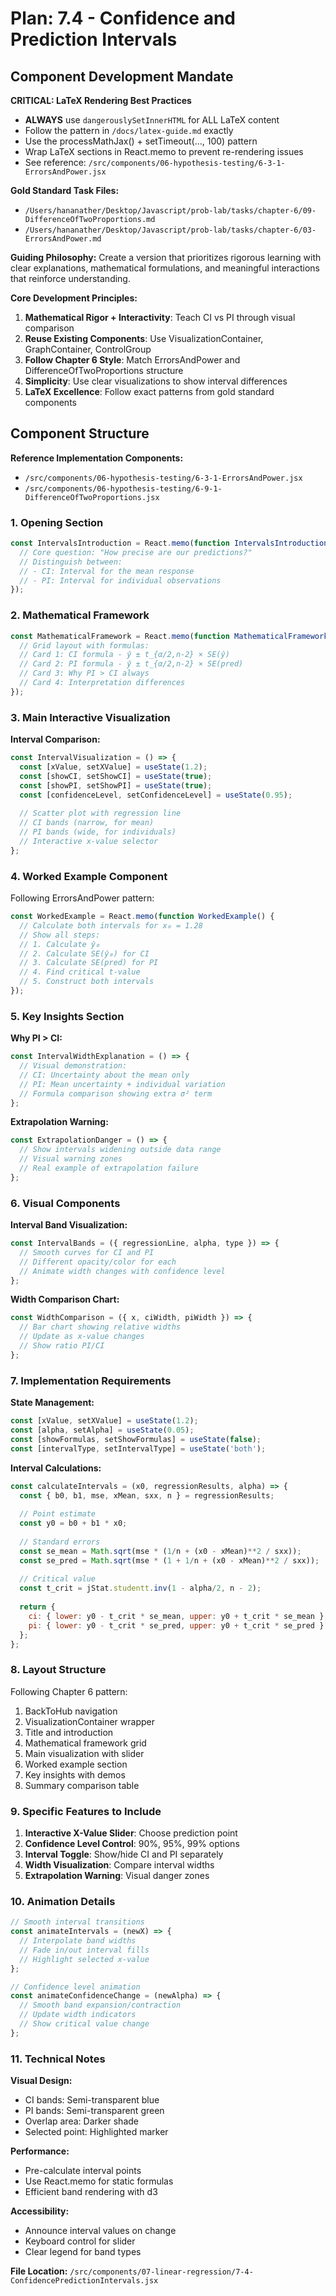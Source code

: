 # Plan: 7.4 - Confidence and Prediction Intervals

## Component Development Mandate

**CRITICAL: LaTeX Rendering Best Practices**
- **ALWAYS** use `dangerouslySetInnerHTML` for ALL LaTeX content
- Follow the pattern in `/docs/latex-guide.md` exactly
- Use the processMathJax() + setTimeout(..., 100) pattern
- Wrap LaTeX sections in React.memo to prevent re-rendering issues
- See reference: `/src/components/06-hypothesis-testing/6-3-1-ErrorsAndPower.jsx`

**Gold Standard Task Files:**
- `/Users/hananather/Desktop/Javascript/prob-lab/tasks/chapter-6/09-DifferenceOfTwoProportions.md`
- `/Users/hananather/Desktop/Javascript/prob-lab/tasks/chapter-6/03-ErrorsAndPower.md`

**Guiding Philosophy:** Create a version that prioritizes rigorous learning with clear explanations, mathematical formulations, and meaningful interactions that reinforce understanding.

**Core Development Principles:**
1. **Mathematical Rigor + Interactivity**: Teach CI vs PI through visual comparison
2. **Reuse Existing Components**: Use VisualizationContainer, GraphContainer, ControlGroup
3. **Follow Chapter 6 Style**: Match ErrorsAndPower and DifferenceOfTwoProportions structure
4. **Simplicity**: Use clear visualizations to show interval differences
5. **LaTeX Excellence**: Follow exact patterns from gold standard components

## Component Structure

**Reference Implementation Components:**
- `/src/components/06-hypothesis-testing/6-3-1-ErrorsAndPower.jsx`
- `/src/components/06-hypothesis-testing/6-9-1-DifferenceOfTwoProportions.jsx`

### 1. Opening Section
```jsx
const IntervalsIntroduction = React.memo(function IntervalsIntroduction() {
  // Core question: "How precise are our predictions?"
  // Distinguish between:
  // - CI: Interval for the mean response
  // - PI: Interval for individual observations
});
```

### 2. Mathematical Framework
```jsx
const MathematicalFramework = React.memo(function MathematicalFramework() {
  // Grid layout with formulas:
  // Card 1: CI formula - ŷ ± t_{α/2,n-2} × SE(ŷ)
  // Card 2: PI formula - ŷ ± t_{α/2,n-2} × SE(pred)
  // Card 3: Why PI > CI always
  // Card 4: Interpretation differences
});
```

### 3. Main Interactive Visualization

**Interval Comparison:**
```jsx
const IntervalVisualization = () => {
  const [xValue, setXValue] = useState(1.2);
  const [showCI, setShowCI] = useState(true);
  const [showPI, setShowPI] = useState(true);
  const [confidenceLevel, setConfidenceLevel] = useState(0.95);
  
  // Scatter plot with regression line
  // CI bands (narrow, for mean)
  // PI bands (wide, for individuals)
  // Interactive x-value selector
};
```

### 4. Worked Example Component
Following ErrorsAndPower pattern:
```jsx
const WorkedExample = React.memo(function WorkedExample() {
  // Calculate both intervals for x₀ = 1.28
  // Show all steps:
  // 1. Calculate ŷ₀
  // 2. Calculate SE(ŷ₀) for CI
  // 3. Calculate SE(pred) for PI
  // 4. Find critical t-value
  // 5. Construct both intervals
});
```

### 5. Key Insights Section

**Why PI > CI:**
```jsx
const IntervalWidthExplanation = () => {
  // Visual demonstration:
  // CI: Uncertainty about the mean only
  // PI: Mean uncertainty + individual variation
  // Formula comparison showing extra σ² term
};
```

**Extrapolation Warning:**
```jsx
const ExtrapolationDanger = () => {
  // Show intervals widening outside data range
  // Visual warning zones
  // Real example of extrapolation failure
};
```

### 6. Visual Components

**Interval Band Visualization:**
```jsx
const IntervalBands = ({ regressionLine, alpha, type }) => {
  // Smooth curves for CI and PI
  // Different opacity/color for each
  // Animate width changes with confidence level
};
```

**Width Comparison Chart:**
```jsx
const WidthComparison = ({ x, ciWidth, piWidth }) => {
  // Bar chart showing relative widths
  // Update as x-value changes
  // Show ratio PI/CI
};
```

### 7. Implementation Requirements

**State Management:**
```jsx
const [xValue, setXValue] = useState(1.2);
const [alpha, setAlpha] = useState(0.05);
const [showFormulas, setShowFormulas] = useState(false);
const [intervalType, setIntervalType] = useState('both');
```

**Interval Calculations:**
```javascript
const calculateIntervals = (x0, regressionResults, alpha) => {
  const { b0, b1, mse, xMean, sxx, n } = regressionResults;
  
  // Point estimate
  const y0 = b0 + b1 * x0;
  
  // Standard errors
  const se_mean = Math.sqrt(mse * (1/n + (x0 - xMean)**2 / sxx));
  const se_pred = Math.sqrt(mse * (1 + 1/n + (x0 - xMean)**2 / sxx));
  
  // Critical value
  const t_crit = jStat.studentt.inv(1 - alpha/2, n - 2);
  
  return {
    ci: { lower: y0 - t_crit * se_mean, upper: y0 + t_crit * se_mean },
    pi: { lower: y0 - t_crit * se_pred, upper: y0 + t_crit * se_pred }
  };
};
```

### 8. Layout Structure

Following Chapter 6 pattern:
1. BackToHub navigation
2. VisualizationContainer wrapper
3. Title and introduction
4. Mathematical framework grid
5. Main visualization with slider
6. Worked example section
7. Key insights with demos
8. Summary comparison table

### 9. Specific Features to Include

1. **Interactive X-Value Slider**: Choose prediction point
2. **Confidence Level Control**: 90%, 95%, 99% options
3. **Interval Toggle**: Show/hide CI and PI separately
4. **Width Visualization**: Compare interval widths
5. **Extrapolation Warning**: Visual danger zones

### 10. Animation Details

```javascript
// Smooth interval transitions
const animateIntervals = (newX) => {
  // Interpolate band widths
  // Fade in/out interval fills
  // Highlight selected x-value
};

// Confidence level animation
const animateConfidenceChange = (newAlpha) => {
  // Smooth band expansion/contraction
  // Update width indicators
  // Show critical value change
};
```

### 11. Technical Notes

**Visual Design:**
- CI bands: Semi-transparent blue
- PI bands: Semi-transparent green
- Overlap area: Darker shade
- Selected point: Highlighted marker

**Performance:**
- Pre-calculate interval points
- Use React.memo for static formulas
- Efficient band rendering with d3

**Accessibility:**
- Announce interval values on change
- Keyboard control for slider
- Clear legend for band types

**File Location:** `/src/components/07-linear-regression/7-4-ConfidencePredictionIntervals.jsx`